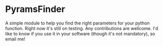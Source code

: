 # PyramsFinder
A simple module to help you find the right parameters for your python function. Right now it's still on testing. Any contributions are wellcome. I'd like to know if you use it in your software (though it's not mandatory), so email me!
